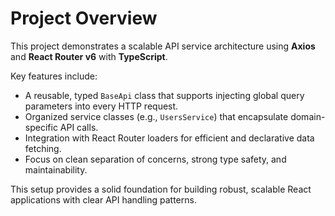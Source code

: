 # Project Overview

This project demonstrates a scalable API service architecture using **Axios** and **React Router v6** with **TypeScript**.

Key features include:

- A reusable, typed `BaseApi` class that supports injecting global query parameters into every HTTP request.
- Organized service classes (e.g., `UsersService`) that encapsulate domain-specific API calls.
- Integration with React Router loaders for efficient and declarative data fetching.
- Focus on clean separation of concerns, strong type safety, and maintainability.

This setup provides a solid foundation for building robust, scalable React applications with clear API handling patterns.
